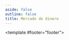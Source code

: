 ```yaml
---
aside: false
outline: false
title: Mercado de dinero
---
```


<script setup>
import { useRoute, useData } from 'vitepress'

const route = useRoute()

const { isDark } = useData()
</script>

<OAOperation operation-id="get-finanzas-fci-mercado-dinero-fecha">

<template #footer="footer">

<!--@include: ./parts/get-finanzas-fci-mercado-dinero-fecha-footer.md -->

</template>

</OAOperation>
